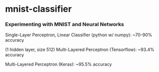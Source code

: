 # mnist-classifier
### Experimenting with MNIST and Neural Networks

Single-Layer Perceptron, Linear Classifier (python w/ numpy): ~70-90% accuracy

(1 hidden layer, size 512)
Multi-Layered Perceptron (Tensorflow): ~93.4% accuracy

Multi-Layered Perceptron (Keras): ~95.5% accuracy
